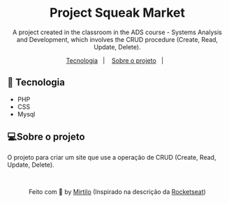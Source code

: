 <h1 align="center">Project Squeak Market</h1>

<p align="center">A project created in the classroom in the ADS course - Systems Analysis and Development, which involves the CRUD procedure (Create, Read, Update, Delete).</p>

<p align="center">
  <a href="#-Tecnologia">Tecnologia</a>&nbsp;&nbsp;&nbsp;|&nbsp;&nbsp;&nbsp;
  <a href="#-Sobre-o-projeto">Sobre o projeto</a>&nbsp;&nbsp;&nbsp;|&nbsp;&nbsp;&nbsp;
</p>

## 🚀 Tecnologia

- PHP 
- CSS
- Mysql

## 💻Sobre o projeto


<p>O projeto para criar um site que use a operação de CRUD (Create, Read, Update, Delete).</p>

</br>

<p align="center">
  Feito com 💙 by <a href="https://github.com/ViniciusMirtilo">Mirtilo</a> (Inspirado na descrição da <a href="https://github.com/ViniciusMirtilo/Project_discover">Rocketseat</a>)
</p>
